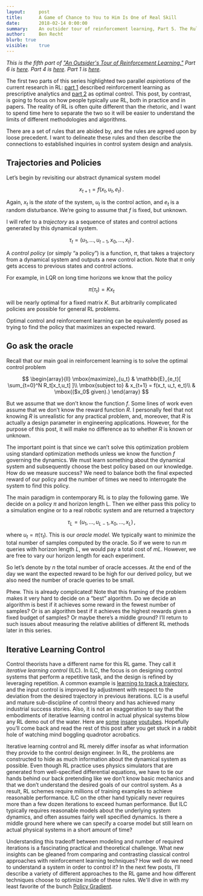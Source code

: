 ```yaml
---
layout:     post
title:      A Game of Chance to You to Him Is One of Real Skill
date:       2018-02-14 0:00:00
summary:    An outsider tour of reinforcement learning, Part 5. The Rules of the RL Game.
author:     Ben Recht
blurb: true
visible:    true
---
```


*This is the fifth part of ["An Outsider's Tour of Reinforcement Learning."](http://www.argmin.net/assets/outsider-rl.html)  Part 6 is [here](http://www.argmin.net/2018/02/20/reinforce/). Part 4 is [here](http://www.argmin.net/2018/02/08/lqr/). Part 1 is [here](http://www.argmin.net/2018/01/29/taxonomy/).*


The first two parts of this series highlighted two parallel _aspirations_ of the current research in RL: [part 1](http://www.argmin.net/2018/01/29/taxonomy/) described reinforcement learning as prescriptive analytics and [part 2](http://www.argmin.net/2018/02/01/control-tour/) as optimal control. This post, by contrast, is going to focus on how people typically _use_ RL, both in practice and in papers. The reality of RL is often quite different than the rhetoric, and I want to spend time here to separate the two so it will be easier to understand the limits of different methodologies and algorithms.

There are a set of rules that are abided by, and the rules are agreed upon by loose precedent. I want to delineate these rules and then describe the connections to established inquiries in control system design and analysis.

## Trajectories and Policies

Let’s begin by revisiting our abstract dynamical system model

$$
    x_{t+1} = f( x_t, u_t, e_t)\,.
$$

Again, $x_t$ is the _state_ of the system, $u_t$ is the control action, and $e_t$ is a random disturbance. We’re going to assume that $f$ is fixed, but unknown.

I will refer to a _trajectory_ as a sequence of states and control actions generated by this dynamical system.

$$
\tau_t = (u_1,…,u_{t-1},x_0,…,x_t) \,.
$$

A _control policy_ (or simply “a policy”) is a function, $\pi$, that takes a trajectory from a dynamical system and outputs a new control action.  Note that $\pi$ only gets access to previous states and control actions.

For example, in LQR on long time horizons we know that the policy

$$
\pi(\tau_t) = K x_t
$$

will be nearly optimal for a fixed matrix $K$.  But arbitrarily complicated policies are possible for general RL problems.

Optimal control and reinforcement learning can be equivalently posed as trying to find the policy that maximizes an expected reward.

## Go ask the oracle

Recall that our main goal in reinforcement learning is to solve the optimal control problem

$$
\begin{array}{ll}
\mbox{maximize}_{u_t} & \mathbb{E}_{e_t}[ \sum_{t=0}^N R_t[x_t,u_t] ]\\
\mbox{subject to} &    x_{t+1} = f(x_t, u_t, e_t)\\
& \mbox{($x_0$ given).}
\end{array}
$$

But we assume that we don’t know the function $f$.  Some lines of work even assume that we don’t know the reward function $R$.  I personally feel that not knowing $R$ is unrealistic for any practical problem, and, moreover, that $R$ is actually a design parameter in engineering applications. However, for the purpose of this post, it will make no difference as to whether $R$ is known or unknown.

The important point is that since we can’t solve this optimization problem using standard optimization methods unless we know the function $f$ governing the dynamics. We must learn something about the dynamical system and subsequently choose the best policy based on our knowledge. How do we measure success? We need to balance both the final expected reward of our policy and the number of times we need to interrogate the system to find this policy.

The main paradigm in contemporary RL is to play the following game. We decide on a policy $\pi$ and horizon length L. Then we either pass this policy to a simulation engine or to a real robotic system and are returned a trajectory

$$
\tau_L = (u_1,…,u_{L-1},x_0,…,x_L)\,,
$$

where $u_t = \pi(\tau_t)$. This is our _oracle model_. We typically want to minimize the total number of samples computed by the oracle. So if we were to run $m$ queries with horizon length $L$, we would pay a total cost of $mL$.  However, we are free to vary our horizon length for each experiment.

So let’s denote by $n$ the total number of oracle accesses. At the end of the day we want the expected reward to be high for our derived policy, but we also need the number of oracle queries to be small.

Phew. This is already complicated! Note that this framing of the problem makes it very hard to decide on a “best” algorithm. Do we decide an algorithm is best if it achieves some reward in the fewest number of samples?  Or is an algorithm best if it achieves the highest rewards given a fixed budget of samples? Or maybe there’s a middle ground?  I’ll return to such issues about measuring the relative abilities of different RL methods later in this series.

## Iterative Learning Control

Control theorists have a different name for this RL game. They call it _iterative learning control_ (ILC).  In ILC, the focus is on designing control systems that perform a repetitive task, and the design is refined by leveraging repetition. A common example is [learning to track a trajectory](http://www.dynsyslab.org/wp-content/papercite-data/pdf/schoellig-ecc09.pdf), and the input control is improved by adjustment with respect to the deviation from the desired trajectory in previous iterations. ILC is a useful and mature sub-discipline of control theory and has achieved many industrial success stories. Also, it is not an exaggeration to say that the embodiments of iterative learning control in actual physical systems blow any RL demo out of the water.  Here are [some](https://www.youtube.com/watch?v=4kHDv9senpE) [insane](https://youtu.be/goVuP5TJIUU)  [youtubes](https://www.youtube.com/watch?v=IZTP7h5cfqg). Hopefully you’ll come back and read the rest of this post after you get stuck in a rabbit hole of watching mind boggling quadrotor acrobatics.

Iterative learning control and RL merely differ insofar as what information they provide to the control design engineer. In RL, the problems are constructed to hide as much information about the dynamical system as possible. Even though RL practice uses physics simulators that are generated from well-specified differential equations, we have to tie our hands behind our back pretending like we don’t know basic mechanics and that we don’t understand the desired goals of our control system. As a result, RL schemes require millions of training examples to achieve reasonable performance. ILC on the other hand typically never requires more than a few dozen iterations to exceed human performance. But ILC typically requires reasonable models about the underlying system dynamics, and often assumes fairly well specified dynamics. Is there a middle ground here where we can specify a coarse model but still learn on actual physical systems in a short amount of time?

Understanding this tradeoff between modeling and number of required iterations is a fascinating practical and theoretical challenge. What new insights can be gleaned from comparing and contrasting classical control approaches with reinforcement learning techniques? How well do we need to understand a system in order to control it? In the next few posts, I’ll describe a variety of different approaches to the RL game and how different techniques choose to optimize inside of these rules. We'll dive in with my least favorite of the bunch [Policy Gradient](http://www.argmin.net/2018/02/20/reinforce/).
